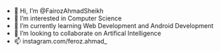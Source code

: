 - 👋 Hi, I’m @FairozAhmadSheikh
- 👀 I’m interested in Computer Science 
- 🌱 I’m currently learning Web Development and Android Development
- 💞️ I’m looking to collaborate on Artifical Intelligence
- 📫 instagram.com/feroz.ahmad_

<!---
FairozAhmadSheikh/FairozAhmadSheikh is a ✨ special ✨ repository because its `README.md` (this file) appears on your GitHub profile.
You can click the Preview link to take a look at your changes.
--->
